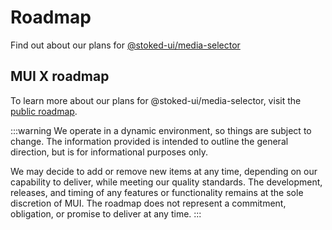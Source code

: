 # Roadmap

<p class="description">Find out about our plans for <a href="https://github.com/orgs/stoked-ui/projects/2">@stoked-ui/media-selector</a></p>

## MUI X roadmap

To learn more about our plans for @stoked-ui/media-selector, visit the [public roadmap](https://github.com/orgs/stoked-ui/projects/2).

:::warning
We operate in a dynamic environment, so things are subject to change.
The information provided is intended to outline the general direction, but is for informational purposes only.

We may decide to add or remove new items at any time, depending on our capability to deliver, while meeting our quality standards.
The development, releases, and timing of any features or functionality remains at the sole discretion of MUI.
The roadmap does not represent a commitment, obligation, or promise to deliver at any time.
:::
